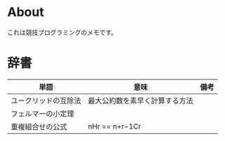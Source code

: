 # About

これは競技プログラミングのメモです。

# 辞書

|単語|意味|備考|
|---|---|---|
|ユークリッドの互除法|最大公約数を素早く計算する方法||
|フェルマーの小定理||
|重複組合せの公式|nHr == n+r−1Cr|
